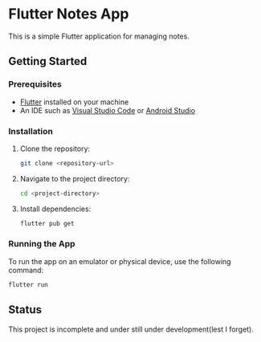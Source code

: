 # Flutter Notes App

This is a simple Flutter application for managing notes.

## Getting Started

### Prerequisites

- [Flutter](https://flutter.dev/docs/get-started/install) installed on your machine
- An IDE such as [Visual Studio Code](https://code.visualstudio.com/) or [Android Studio](https://developer.android.com/studio)

### Installation

1. Clone the repository:
   ```sh
   git clone <repository-url>
   ```
2. Navigate to the project directory:
   ```sh
   cd <project-directory>
   ```
3. Install dependencies:
   ```sh
   flutter pub get
   ```

### Running the App

To run the app on an emulator or physical device, use the following command:

```sh
flutter run
```

## Status

This project is incomplete and under still under development(lest I forget).
